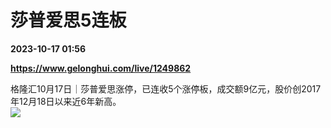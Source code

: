 # 莎普爱思5连板

**2023-10-17 01:56**

**https://www.gelonghui.com/live/1249862**

格隆汇10月17日｜莎普爱思涨停，已连收5个涨停板，成交额9亿元，股价创2017年12月18日以来近6年新高。  
![](https://img3.gelonghui.com/20ab8-fdbb7b73-81ce-4e83-be14-435009cee581.png)